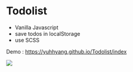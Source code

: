 # Todolist

* Vanilla Javascript
* save todos in localStorage
* use SCSS

Demo : https://yuhhyang.github.io/Todolist/index

![](https://i.imgur.com/J6jKYAA.png)
